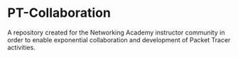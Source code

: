 PT-Collaboration
================

A repository created for the Networking Academy instructor community in order to enable exponential collaboration and development of Packet Tracer activities. 
